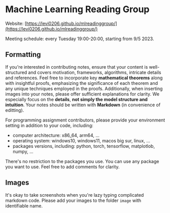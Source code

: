 # Machine Learning Reading Group

Website: [https://levi0206.github.io/mlreadinggroup/](https://levi0206.github.io/mlreadinggroup/)

Meeting schedule: every Tuesday 19:00-20:00, starting from 9/5 2023. 

## Formatting
If you're interested in contributing notes, ensure that your content is well-structured and covers motivation, frameworks, algorithms, intricate details and references. Feel free to incorporate key **mathematical theorems** along with insightful proofs, emphasizing the significance of each theorem and any unique techniques employed in the proofs. Additionally, when inserting images into your notes, please offer sufficient explanations for clarity. We especially focus on the **details**, **not simply the model structure and intuition**. Your notes should be written with **Markdown** (in convenience of editting).

For programming assignment contributors, please provide your environment setting in addition to your code, including:
- computer architecture: x86_64, arm64, ...
- operating system: windows10, windows11, macos big sur, linux, ...
- packages versions, including: python, torch, tensorflow, matplotlob, numpy, ...

There's no restriction to the packages you use. You can use any package you want to use. Feel free to add comments for clarity. 

## Images
It's okay to take screenshots when you're lazy typing complicated markdown code. Please add your images to the folder `image` with identifiable name. 


